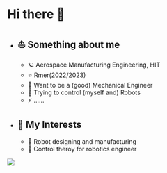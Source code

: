 

<!--
**Samoyed-123/Samoyed-123** is a ✨ _special_ ✨ repository because its `README.md` (this file) appears on your GitHub profile.

Here are some ideas to get you started:

- 🔭 I’m currently working on ...
- 🌱 I’m currently learning ...
- 👯 I’m looking to collaborate on ...
- 🤔 I’m looking for help with ...
- 💬 Ask me about ...
- 📫 How to reach me: ...
- 😄 Pronouns: ...
- ⚡ Fun fact: ...
-->
# Hi there 🌌
- ## ⛵ Something about me
     - 🪐 Aerospace Manufacturing Engineering, HIT
     - ⭐ Rmer(2022/2023)
     - 🌳 Want to be a (good) Mechanical Engineer
     - 🪺 Trying to control (myself and) Robots
     - ⚡ ......
       
 - ## 🌄 My Interests
     - 🌷 Robot designing and manufacturing
     - 🍒 Control theroy for robotics engineer


<img align="left" src="https://github-readme-stats.vercel.app/api?username=Samoyed-123&show_icons=true&icon_color=CE1D2D&text_color=718096&bg_color=ffffff&hide_title=true" />
